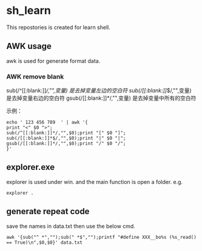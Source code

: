 # sh_learn
This repostories is created for learn shell.

## AWK usage
awk is used for generate format data.
### AWK remove blank
sub(/^[[:blank:]]*/,"",变量)  是去掉变量左边的空白符
sub(/[[:blank:]]*$/,"",变量) 是去掉变量右边的空白符
gsub(/[[:blank:]]*/,"",变量) 是去掉变量中所有的空白符

示例：
``` shell
echo ' 123 456 789  ' | awk '{
print "<" $0 ">";
sub(/^[[:blank:]]*/,"",$0);print "[" $0 "]";
sub(/[[:blank:]]*$/,"",$0);print "|" $0 "|";
gsub(/[[:blank:]]*/,"",$0);print "/" $0 "/";
}'
```


## explorer.exe
explorer is used under win. and the main function 
is open a folder.
e.g.
```
explorer .
```

## generate repeat code
save the names in data.txt then use the below cmd.
```
awk '{sub("^ *","");sub(" *$","");printf "#define XXX__bo%s (%s_read() == True)\n",$0,$0}' data.txt
```
